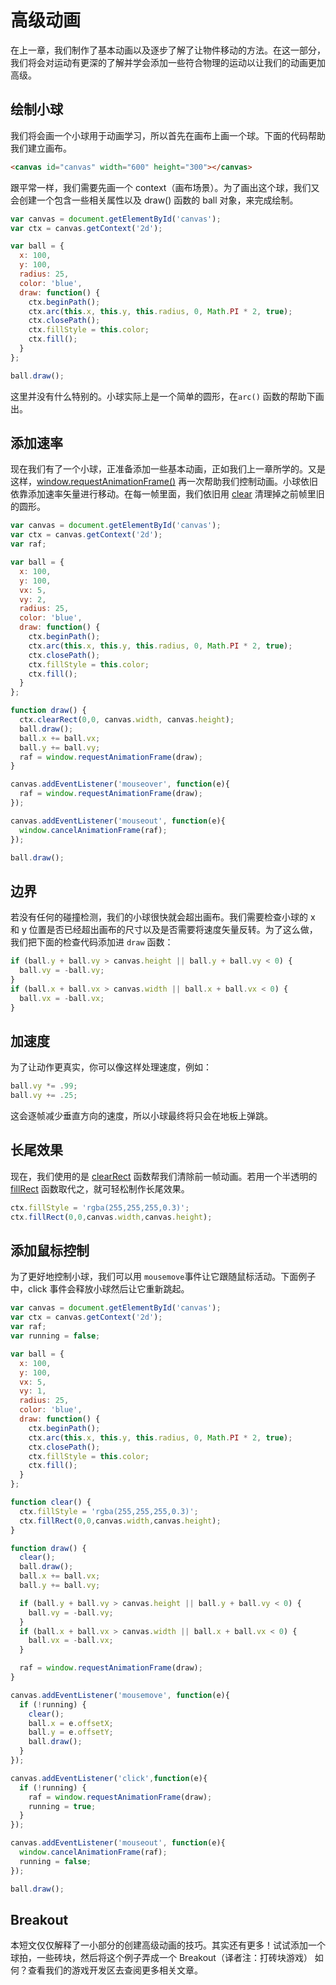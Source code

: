 # 高级动画
在上一章，我们制作了基本动画以及逐步了解了让物件移动的方法。在这一部分，我们将会对运动有更深的了解并学会添加一些符合物理的运动以让我们的动画更加高级。

## 绘制小球
我们将会画一个小球用于动画学习，所以首先在画布上画一个球。下面的代码帮助我们建立画布。
```html
<canvas id="canvas" width="600" height="300"></canvas>
```
跟平常一样，我们需要先画一个 context（画布场景）。为了画出这个球，我们又会创建一个包含一些相关属性以及 draw() 函数的 ball 对象，来完成绘制。
```js
var canvas = document.getElementById('canvas');
var ctx = canvas.getContext('2d');

var ball = {
  x: 100,
  y: 100,
  radius: 25,
  color: 'blue',
  draw: function() {
    ctx.beginPath();
    ctx.arc(this.x, this.y, this.radius, 0, Math.PI * 2, true);
    ctx.closePath();
    ctx.fillStyle = this.color;
    ctx.fill();
  }
};

ball.draw();
```
这里并没有什么特别的。小球实际上是一个简单的圆形，在`arc()` 函数的帮助下画出。
## 添加速率

现在我们有了一个小球，正准备添加一些基本动画，正如我们上一章所学的。又是这样，[window.requestAnimationFrame()](https://developer.mozilla.org/zh-CN/docs/Web/API/Window/requestAnimationFrame) 再一次帮助我们控制动画。小球依旧依靠添加速率矢量进行移动。在每一帧里面，我们依旧用 [clear](https://developer.mozilla.org/zh-CN/docs/Web/API/CanvasRenderingContext2D/clearRect) 清理掉之前帧里旧的圆形。
```js
var canvas = document.getElementById('canvas');
var ctx = canvas.getContext('2d');
var raf;

var ball = {
  x: 100,
  y: 100,
  vx: 5,
  vy: 2,
  radius: 25,
  color: 'blue',
  draw: function() {
    ctx.beginPath();
    ctx.arc(this.x, this.y, this.radius, 0, Math.PI * 2, true);
    ctx.closePath();
    ctx.fillStyle = this.color;
    ctx.fill();
  }
};

function draw() {
  ctx.clearRect(0,0, canvas.width, canvas.height);
  ball.draw();
  ball.x += ball.vx;
  ball.y += ball.vy;
  raf = window.requestAnimationFrame(draw);
}

canvas.addEventListener('mouseover', function(e){
  raf = window.requestAnimationFrame(draw);
});

canvas.addEventListener('mouseout', function(e){
  window.cancelAnimationFrame(raf);
});

ball.draw();
```
## 边界  
若没有任何的碰撞检测，我们的小球很快就会超出画布。我们需要检查小球的 x 和 y 位置是否已经超出画布的尺寸以及是否需要将速度矢量反转。为了这么做，我们把下面的检查代码添加进 `draw` 函数：
```js
if (ball.y + ball.vy > canvas.height || ball.y + ball.vy < 0) {
  ball.vy = -ball.vy;
}
if (ball.x + ball.vx > canvas.width || ball.x + ball.vx < 0) {
  ball.vx = -ball.vx;
}
```
## 加速度
为了让动作更真实，你可以像这样处理速度，例如：
```js
ball.vy *= .99;
ball.vy += .25;
```
这会逐帧减少垂直方向的速度，所以小球最终将只会在地板上弹跳。
## 长尾效果
现在，我们使用的是 [clearRect](https://developer.mozilla.org/zh-CN/docs/Web/API/CanvasRenderingContext2D/clearRect) 函数帮我们清除前一帧动画。若用一个半透明的 [fillRect](https://developer.mozilla.org/zh-CN/docs/Web/API/CanvasRenderingContext2D/fillRect) 函数取代之，就可轻松制作长尾效果。
```js
ctx.fillStyle = 'rgba(255,255,255,0.3)';
ctx.fillRect(0,0,canvas.width,canvas.height);
```
## 添加鼠标控制
为了更好地控制小球，我们可以用 `mousemove`事件让它跟随鼠标活动。下面例子中，click 事件会释放小球然后让它重新跳起。
```js
var canvas = document.getElementById('canvas');
var ctx = canvas.getContext('2d');
var raf;
var running = false;

var ball = {
  x: 100,
  y: 100,
  vx: 5,
  vy: 1,
  radius: 25,
  color: 'blue',
  draw: function() {
    ctx.beginPath();
    ctx.arc(this.x, this.y, this.radius, 0, Math.PI * 2, true);
    ctx.closePath();
    ctx.fillStyle = this.color;
    ctx.fill();
  }
};

function clear() {
  ctx.fillStyle = 'rgba(255,255,255,0.3)';
  ctx.fillRect(0,0,canvas.width,canvas.height);
}

function draw() {
  clear();
  ball.draw();
  ball.x += ball.vx;
  ball.y += ball.vy;

  if (ball.y + ball.vy > canvas.height || ball.y + ball.vy < 0) {
    ball.vy = -ball.vy;
  }
  if (ball.x + ball.vx > canvas.width || ball.x + ball.vx < 0) {
    ball.vx = -ball.vx;
  }

  raf = window.requestAnimationFrame(draw);
}

canvas.addEventListener('mousemove', function(e){
  if (!running) {
    clear();
    ball.x = e.offsetX;
    ball.y = e.offsetY;
    ball.draw();
  }
});

canvas.addEventListener('click',function(e){
  if (!running) {
    raf = window.requestAnimationFrame(draw);
    running = true;
  }
});

canvas.addEventListener('mouseout', function(e){
  window.cancelAnimationFrame(raf);
  running = false;
});

ball.draw();
```
## Breakout
本短文仅仅解释了一小部分的创建高级动画的技巧。其实还有更多！试试添加一个球拍，一些砖块，然后将这个例子弄成一个 Breakout（译者注：打砖块游戏） 如何？查看我们的游戏开发区去查阅更多相关文章。